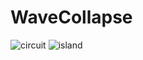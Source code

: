 # WaveCollapse

 
![circuit](https://github.com/abuska/WaveCollapsePractice/assets/22191436/3f8b2ab5-6717-44fb-b7e8-b8722edae863)
![island](https://github.com/abuska/WaveCollapsePractice/assets/22191436/781fc7db-7703-4c54-b669-b1690ea67c38)
